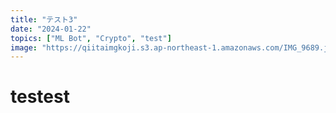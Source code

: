 ```yaml
---
title: "テスト3"
date: "2024-01-22"
topics: ["ML Bot", "Crypto", "test"]
image: "https://qiitaimgkoji.s3.ap-northeast-1.amazonaws.com/IMG_9689.jpg"
---
```


# testest
